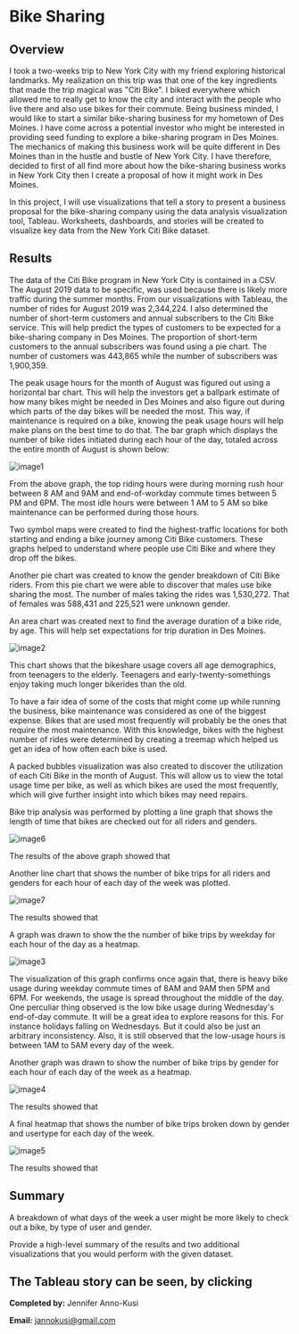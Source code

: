 # Bike Sharing
## Overview
I took a two-weeks trip to New York City with my friend exploring historical landmarks. My realization on this trip was that one of the key ingredients that made the trip magical was "Citi Bike". I biked everywhere which allowed me to really get to know the city and interact with the people who live there and also use bikes for their commute. Being business minded, I would like to start a similar bike-sharing business for my hometown of Des Moines. I have come across a potential investor who might be interested in providing seed funding to explore a bike-sharing program in Des Moines. The mechanics of making this business work will be quite different in Des Moines than in the hustle and bustle of New York City. I have therefore, decided to first of all find more about how the bike-sharing business works in New York City then I create a proposal of how it might work in Des Moines.

In this project, I will use visualizations that tell a story to present a business proposal for the bike-sharing company using the data analysis visualization tool, Tableau. Worksheets, dashboards, and stories will be created to visualize key data from the New York Citi Bike dataset.

## Results
The data of the Citi Bike program in New York City is contained in a CSV. The August 2019 data to be specific, was used because there is likely more traffic during the summer months. From our visualizations with Tableau, the number of rides for August 2019 was 2,344,224. I also determined the number of short-term customers and annual subscribers to the Citi Bike service. This will help predict the types of customers to be expected for a bike-sharing company in Des Moines. The proportion of short-term customers to the annual subscribers was found using a pie chart. The number of customers was 443,865 while the number of subscribers was 1,900,359.

The peak usage hours for the month of August was figured out using a horizontal bar chart. This will help the investors get a ballpark estimate of how many bikes might be needed in Des Moines and also figure out during which parts of the day bikes will be needed the most. This way, if maintenance is required on a bike, knowing the peak usage hours will help make plans on the best time to do that. The bar graph which displays the number of bike rides initiated during each hour of the day, totaled across the entire month of August is shown below:

![image1](https://github.com/GerlechJen/bikesharing/blob/main/Images/August%20Peak%20Hours.png)

From the above graph, the top riding hours were during morning rush hour between 8 AM and 9AM and end-of-workday commute times between 5 PM and 6PM. The most idle hours were between 1 AM to 5 AM so bike maintenance can be performed during those hours.

Two symbol maps were created to find the highest-traffic locations for both starting and ending a bike journey among Citi Bike customers. These graphs helped to understand where people use Citi Bike and where they drop off the bikes.

Another pie chart was created to know the gender breakdown of Citi Bike riders. From this pie chart we were able to discover that males use bike sharing the most. The number of males taking the rides was 1,530,272. That of females was 588,431 and 225,521 were unknown gender. 

An area chart was created next to find the average duration of a bike ride, by age. This will help set expectations for trip duration in Des Moines.

![image2](https://github.com/GerlechJen/bikesharing/blob/main/Images/Average%20Trip%20Duration.png)

This chart shows that the bikeshare usage covers all age demographics, from teenagers to the elderly. Teenagers and early-twenty-somethings enjoy taking much longer bikerides than the old.


To have a fair idea of some of the costs that might come up while running the business, bike maintenance was considered as one of the biggest expense. Bikes that are used most frequently will probably be the ones that require the most maintenance. With this knowledge, bikes with the highest number of rides were determined by creating a treemap which helped us get an idea of how often each bike is used.

A packed bubbles visualization was also created to discover the utilization of each Citi Bike in the month of August. This will allow us to view the total usage time per bike, as well as which bikes are used the most frequently, which will give further insight into which bikes may need repairs.



Bike trip analysis was performed by plotting a line graph that shows the length of time that bikes are checked out for all riders and genders.

![image6](https://github.com/GerlechJen/bikesharing/blob/main/Images/Checkout%20Times%20for%20Users.png)


The results of the above graph showed that

Another line chart that shows the number of bike trips for all riders and genders for each hour of each day of the week was plotted. 

![image7](https://github.com/GerlechJen/bikesharing/blob/main/Images/Checkout%20Times%20by%20Gender.png)

The results showed that



A graph was drawn to show the the number of bike trips by weekday for each hour of the day as a heatmap.

![image3](https://github.com/GerlechJen/bikesharing/blob/main/Images/Trips%20by%20Weekday%20per%20Hour.png)

The visualization of this graph confirms once again that, there is heavy bike usage during weekday commute times of 8AM and 9AM then 5PM and 6PM. For weekends, the usage is spread throughout the middle of the day. One perculiar thing observed is the low bike usage during Wednesday's end-of-day commute. It will be a great idea to explore reasons for this. For instance holidays falling on Wednesdays. But it could also be just an arbitrary inconsistency. Also, it is still observed that the low-usage hours is between 1AM to 5AM every day of the week.

Another graph was drawn to show the number of bike trips by gender for each hour of each day of the week as a heatmap.

![image4](https://github.com/GerlechJen/bikesharing/blob/main/Images/Trips%20by%20Gender%20.png)

The results showed that

A final heatmap that shows the number of bike trips broken down by gender and usertype for each day of the week.

![image5](https://github.com/GerlechJen/bikesharing/blob/main/Images/User%20Trips%20by%20Gender%20by%20Weekday.png)

The results showed that








## Summary

A breakdown of what days of the week a user might be more likely to check out a bike, by type of user and gender.

Provide a high-level summary of the results and two additional visualizations that you would perform with the given dataset.

The Tableau story can be seen, by clicking 
----

**Completed by:** Jennifer Anno-Kusi

**Email:** jannokusi@gmail.com 
